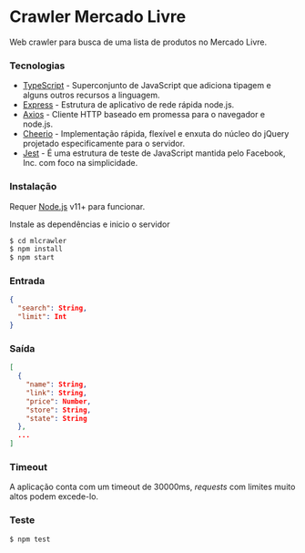# Crawler Mercado Livre

Web crawler para busca de uma lista de produtos no Mercado Livre.


### Tecnologias

- [TypeScript] - Superconjunto de JavaScript que adiciona tipagem e alguns outros recursos a linguagem.
- [Express] - Estrutura de aplicativo de rede rápida node.js.
- [Axios] - Cliente HTTP baseado em promessa para o navegador e node.js.
- [Cheerio] - Implementação rápida, flexível e enxuta do núcleo do jQuery projetado especificamente para o servidor.
- [Jest] - É uma estrutura de teste de JavaScript mantida pelo Facebook, Inc. com foco na simplicidade.


### Instalação

Requer [Node.js](https://nodejs.org/) v11+ para funcionar.

Instale as dependências e inicio o servidor

```sh
$ cd mlcrawler
$ npm install
$ npm start
```


### Entrada

```json
{
  "search": String,
  "limit": Int
}
```


### Saída

````json
[
  {
    "name": String,
    "link": String,
    "price": Number,
    "store": String,
    "state": String
  },
  ...
]
````


### Timeout

A aplicação conta com um timeout de 30000ms, _requests_ com limites muito altos podem excede-lo.


### Teste

```sh
$ npm test
```

[typescript]: https://www.typescriptlang.org/
[axios]: https://github.com/axios/axios/
[cheerio]: https://github.com/cheeriojs/cheerio/
[express]: http://expressjs.com/
[jest]: https://jestjs.io/
